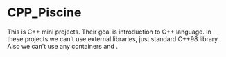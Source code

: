 # CPP_Piscine
This is C++ mini projects. Their goal is introduction to C++ language. In these projects we can't use 
external libraries, just standard C++98 library. Also we can't use any containers and <algorithm>.
